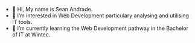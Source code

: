 - 👋 Hi, My name is Sean Andrade.
- 👀 I’m interested in Web Development particulary analysing and utilising IT tools.
- 🌱 I’m currently learning the Web Development pathway in the Bachelor of IT at Wintec.

<!---
SeanLuke25/SeanLuke25 is a ✨ special ✨ repository because its `README.md` (this file) appears on your GitHub profile.
You can click the Preview link to take a look at your changes.
--->
